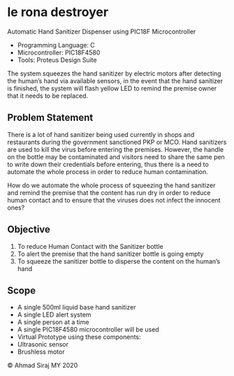 # le rona destroyer
Automatic Hand Sanitizer Dispenser using PIC18F Microcontroller

* Programming Language: C
* Microcontroller: PIC18F4580 
* Tools: Proteus Design Suite

The system squeezes the hand sanitizer by electric motors after detecting the human’s hand via available sensors, in the event that the hand sanitizer is finished, the system will flash yellow LED to remind the premise owner that it needs to be replaced.

## Problem Statement

There is a lot of hand sanitizer being used currently in shops and restaurants during the government sanctioned PKP or MCO. Hand sanitizers are used to kill the virus before entering the premises. However, the handle on the bottle may be contaminated and visitors need to share the same pen to write down their credentials before entering, thus there is a need to automate the whole process in order to reduce human contamination.

How do we automate the whole process of squeezing the hand sanitizer and remind the premise that the content has run dry in order to reduce human contact and to ensure that the viruses does not infect the innocent ones?

## Objective

1. To reduce Human Contact with the Sanitizer bottle
2. To alert the premise that the hand sanitizer bottle is going empty
3. To squeeze the sanitizer bottle to disperse the content on the human’s hand

## Scope

* A single 500ml liquid base hand sanitizer
* A single LED alert system
* A single person at a time
* A single PIC18F4580 microcontroller will be used
* Virtual Prototype using these components:
* Ultrasonic sensor
* Brushless motor

© Ahmad Siraj MY 2020
